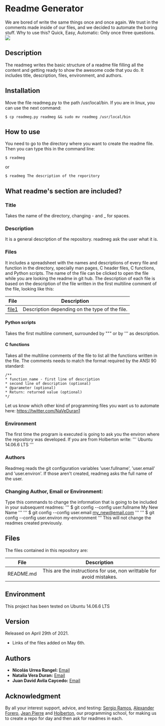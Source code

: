 # Readme Generator

We are bored of write the same things once and once again. We trust in the comments made inside of our files, and we decided to automate the boring stuff. 
Why to use this? Quick, Easy, Automatic: Only once three questions.
![](https://miro.medium.com/max/500/1*TKt92huSBbSnbRNuAVTx_A.jpeg)

## Description

The readmeg writes the basic structure of a readme file filling all the content and getting ready to show the awesome code that you do. It includes title, description, files, environment, and authors. 

## Installation

Move the file readmeg.py to the path /usr/local/bin. If you are in linux, you can use the next command:
```
$ cp readmeg.py readmeg && sudo mv readmeg /usr/local/bin
```

## How to use
You need to go to the directory where you want to create the readme file. Then you can type this in the command line:
```
$ readmeg
```
or
```
$ readmeg The description of the reporitory
```

## What readme's section are included?

  ### Title
  Takes the name of the directory, changing - and _ for spaces. 

  ### Description
  It is a general description of the repository. readmeg ask the user what it is.

  ### Files
  It includes a spreadsheet with the names and descriptions of every file and function in the directory, specially man pages, C header files, C functions, and Python scripts.
  The name of the file can be clicked to open the file while you are looking the readme in git hub. 
  The description of each file is based on the description of the file written in the first multiline comment of the file, looking like this:

  |File|Description|
  |:-:|:-:|
  |[file1](./file)|Description depending on the type of the file.|

  #### Python scripts
  Takes the first multiline comment, surrounded by """ or by ''' as description.

  #### C functions
  Takes all the multiline comments of the file to list all the functions written in the file. The comments needs to match the format required by the ANSI 90 standard:
  ```
  /**
  * function_name - first line of description
  * second line of description (optional)
  * @parameter (optional)
  * Return: returned value (optional)
  */
  ```
  Let us know which other kind of programming files you want us to automate here: https://twitter.com/NaVeDuran1 

  ### Environment
  The first time the program is executed is going to ask you the environ where the repository was developed.
  If you are from Holberton write:
  '''
  Ubuntu 14.06.6 LTS
  '''

  ### Authors
  Readmeg reads the git configuration variables 'user.fullname', 'user.email' and 'user.environ'. If those aren't created, readmeg asks the full name of the user.

  ### Changing Author, Email or Environment:
  Type this commands to change the information that is going to be included in your subsequent readmes:
  '''
  $ git config --config user.fullname My New Name
  '''
  '''
  $ git config --config user.email my_new@email.com
  '''
  '''
  $ git config --config user.environ my-environment
  '''
  This will not change the readmes created previously.

## Files
The files contained in this repository are:

|File|Description|
|:-:|:-:|
|README.md| This are the instructions for use, non writtable for avoid mistakes.|

## Environment
This project has been tested on Ubuntu 14.06.6 LTS

## Version
Released on April 29th of 2021.
- Links of the files added on May 6th.

## Authors
* **Nicolás Urrea Rangel:** [Email](nico15935746@gmail.com)
* **Natalia Vera Duran:** [Email](naveduran@gmail.com)
* **Juan David Avila Caycedo:** [Email](juanavila12.0308@gmail.com)

## Acknowledgment
By all your interest support, advice, and testing: [Sergio Ramos](https://github.com/Sergioarg), [Alexander Forero](https://github.com/ForeroAlexander), [Jean Pierre](https://github.com/jeanpierreba) and [Holberton](https://www.holbertonschool.com/), our programming school, for making us to create a repo for day and then ask for readmes in each.
